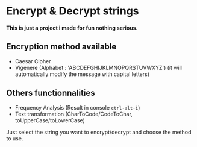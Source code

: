 # Encrypt & Decrypt strings

**This is just a project i made for fun nothing serious.**

## Encryption method available
 * Caesar Cipher
 * Vigenere (Alphabet : 'ABCDEFGHIJKLMNOPQRSTUVWXYZ') (it will automatically modify the message with capital letters)

## Others functionnalities
 * Frequency Analysis (Result in console `ctrl-alt-i`)
 * Text transformation (CharToCode/CodeToChar, toUpperCase/toLowerCase)

Just select the string you want to encrypt/decrypt and choose the method to use.
